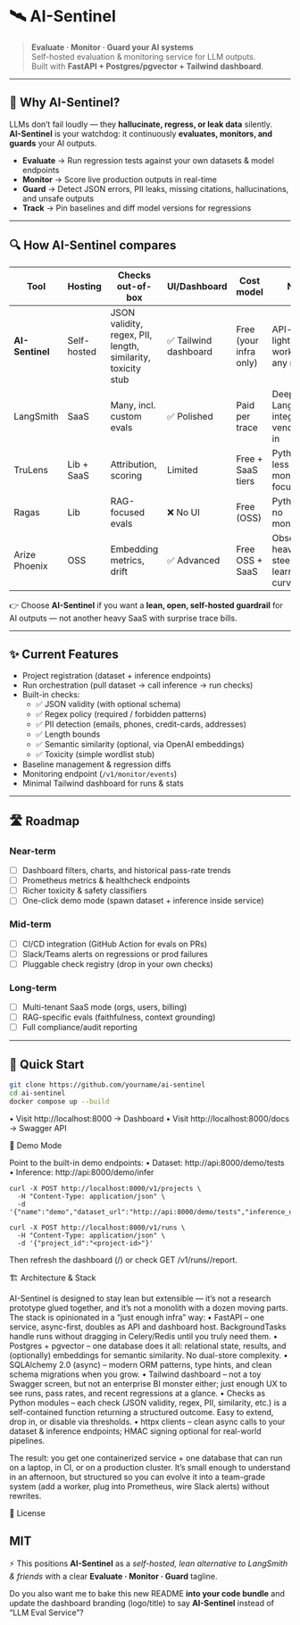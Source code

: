 # 🛰️ AI-Sentinel

> **Evaluate · Monitor · Guard your AI systems**  
> Self-hosted evaluation & monitoring service for LLM outputs.  
> Built with **FastAPI + Postgres/pgvector + Tailwind dashboard**.

---

## 🚨 Why AI-Sentinel?

LLMs don’t fail loudly — they **hallucinate, regress, or leak data** silently.  
**AI-Sentinel** is your watchdog: it continuously **evaluates, monitors, and guards** your AI outputs.

- **Evaluate** → Run regression tests against your own datasets & model endpoints  
- **Monitor** → Score live production outputs in real-time  
- **Guard** → Detect JSON errors, PII leaks, missing citations, hallucinations, and unsafe outputs  
- **Track** → Pin baselines and diff model versions for regressions  

---

## 🔍 How AI-Sentinel compares

| Tool         | Hosting      | Checks out-of-box              | UI/Dashboard | Cost model          | Notes                                    |
|--------------|-------------|--------------------------------|--------------|--------------------|------------------------------------------|
| **AI-Sentinel** | Self-hosted | JSON validity, regex, PII, length, similarity, toxicity stub | ✅ Tailwind dashboard | Free (your infra only) | API-first, lightweight, works with any model |
| LangSmith    | SaaS        | Many, incl. custom evals       | ✅ Polished   | Paid per trace      | Deep LangChain integration, vendor lock-in |
| TruLens      | Lib + SaaS  | Attribution, scoring           | Limited      | Free + SaaS tiers   | Python-first, less monitoring focus        |
| Ragas        | Lib         | RAG-focused evals              | ❌ No UI     | Free (OSS)          | Python-only, no monitoring                 |
| Arize Phoenix| OSS         | Embedding metrics, drift       | ✅ Advanced   | Free OSS + SaaS     | Observability heavy, steeper learning curve|

👉 Choose **AI-Sentinel** if you want a **lean, open, self-hosted guardrail** for AI outputs — not another heavy SaaS with surprise trace bills.

---

## ✨ Current Features
- Project registration (dataset + inference endpoints)
- Run orchestration (pull dataset → call inference → run checks)
- Built-in checks:
  - ✅ JSON validity (with optional schema)
  - ✅ Regex policy (required / forbidden patterns)
  - ✅ PII detection (emails, phones, credit-cards, addresses)
  - ✅ Length bounds
  - ✅ Semantic similarity (optional, via OpenAI embeddings)
  - ✅ Toxicity (simple wordlist stub)
- Baseline management & regression diffs
- Monitoring endpoint (`/v1/monitor/events`)
- Minimal Tailwind dashboard for runs & stats

---

## 🛣️ Roadmap

### Near-term
- [ ] Dashboard filters, charts, and historical pass-rate trends  
- [ ] Prometheus metrics & healthcheck endpoints  
- [ ] Richer toxicity & safety classifiers  
- [ ] One-click demo mode (spawn dataset + inference inside service)  

### Mid-term
- [ ] CI/CD integration (GitHub Action for evals on PRs)  
- [ ] Slack/Teams alerts on regressions or prod failures  
- [ ] Pluggable check registry (drop in your own checks)  

### Long-term
- [ ] Multi-tenant SaaS mode (orgs, users, billing)  
- [ ] RAG-specific evals (faithfulness, context grounding)  
- [ ] Full compliance/audit reporting  

---

## 🚀 Quick Start

```bash
git clone https://github.com/yourname/ai-sentinel
cd ai-sentinel
docker compose up --build
```


  • Visit http://localhost:8000 → Dashboard
  • Visit http://localhost:8000/docs → Swagger API



🧪 Demo Mode

Point to the built-in demo endpoints:
  • Dataset: http://api:8000/demo/tests
  • Inference: http://api:8000/demo/infer


```
curl -X POST http://localhost:8000/v1/projects \
  -H "Content-Type: application/json" \
  -d '{"name":"demo","dataset_url":"http://api:8000/demo/tests","inference_url":"http://api:8000/demo/infer"}'
```

```
curl -X POST http://localhost:8000/v1/runs \
  -H "Content-Type: application/json" \
  -d '{"project_id":"<project-id>"}'
```

Then refresh the dashboard (/) or check GET /v1/runs/<id>/report.


🏗️ Architecture & Stack

AI-Sentinel is designed to stay lean but extensible — it’s not a research prototype glued together, and it’s not a monolith with a dozen moving parts. The stack is opinionated in a “just enough infra” way:
	•	FastAPI – one service, async-first, doubles as API and dashboard host. BackgroundTasks handle runs without dragging in Celery/Redis until you truly need them.
	•	Postgres + pgvector – one database does it all: relational state, results, and (optionally) embeddings for semantic similarity. No dual-store complexity.
	•	SQLAlchemy 2.0 (async) – modern ORM patterns, type hints, and clean schema migrations when you grow.
	•	Tailwind dashboard – not a toy Swagger screen, but not an enterprise BI monster either; just enough UX to see runs, pass rates, and recent regressions at a glance.
	•	Checks as Python modules – each check (JSON validity, regex, PII, similarity, etc.) is a self-contained function returning a structured outcome. Easy to extend, drop in, or disable via thresholds.
	•	httpx clients – clean async calls to your dataset & inference endpoints; HMAC signing optional for real-world pipelines.

The result: you get one containerized service + one database that can run on a laptop, in CI, or on a production cluster. It’s small enough to understand in an afternoon, but structured so you can evolve it into a team-grade system (add a worker, plug into Prometheus, wire Slack alerts) without rewrites.



📜 License

MIT
---

⚡ This positions **AI-Sentinel** as a *self-hosted, lean alternative to LangSmith & friends* with a clear **Evaluate · Monitor · Guard** tagline.  

Do you also want me to bake this new README **into your code bundle** and update the dashboard branding (logo/title) to say **AI-Sentinel** instead of “LLM Eval Service”?

